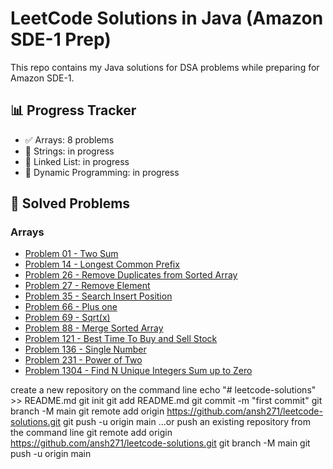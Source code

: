 # LeetCode Solutions in Java (Amazon SDE-1 Prep)

This repo contains my Java solutions for DSA problems while preparing for Amazon SDE-1.

## 📊 Progress Tracker
- ✅ Arrays: 8 problems
- 🔄 Strings: in progress
- 🔄 Linked List: in progress
- 🔄 Dynamic Programming: in progress

## 📂 Solved Problems
### Arrays
- [Problem 01 - Two Sum](arrays/twosum.java)
- [Problem 14 - Longest Common Prefix](arrays/LongestCommonPrefix.java)
- [Problem 26 - Remove Duplicates from Sorted Array](arrays/RemoveDuplicatesfromSortedArray.java)
- [Problem 27 - Remove Element](arrays/RemoveElement.java)
- [Problem 35 - Search Insert Position](arrays/SearchInsertPosition.java)
- [Problem 66 - Plus one](arrays/PlusOne.java)
- [Problem 69 - Sqrt(x)](arrays/Sqrt(x).java)
- [Problem 88 - Merge Sorted Array](arrays/PlusOne.java)
- [Problem 121 - Best Time To Buy and Sell Stock](arrays/BestTimeToBuyandSellStock.java)
- [Problem 136 - Single Number](arrays/SingleNumber.java)
- [Problem 231 - Power of Two](arrays/PowerOfTwo.java;)
- [Problem 1304 - Find N Unique Integers Sum up to Zero](arrays/1304.java;)








create a new repository on the command line
echo "# leetcode-solutions" >> README.md
    git init
    git add README.md
    git commit -m "first commit"
    git branch -M main
    git remote add origin https://github.com/ansh271/leetcode-solutions.git
    git push -u origin main
…or push an existing repository from the command line
    git remote add origin https://github.com/ansh271/leetcode-solutions.git
    git branch -M main
    git push -u origin main